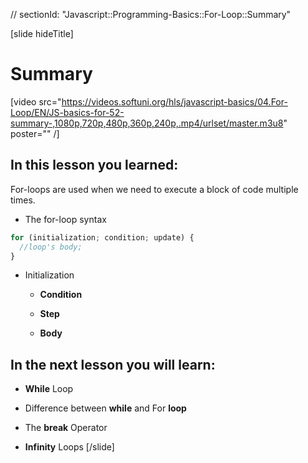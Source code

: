 // sectionId: "Javascript::Programming-Basics::For-Loop::Summary"

[slide hideTitle]
# Summary

[video src="https://videos.softuni.org/hls/javascript-basics/04.For-Loop/EN/JS-basics-for-52-summary-,1080p,720p,480p,360p,240p,.mp4/urlset/master.m3u8" poster="" /]

## In this lesson you learned:

For-loops are used when we need to execute a block of code multiple times.

* The for-loop syntax 
   
``` js
for (initialization; condition; update) {
  //loop's body;
}
```
* Initialization 

   - **Condition**

   - **Step**

   - **Body**

## In the next lesson you will learn:
   
- **While** Loop

- Difference between **while** and For **loop**

- The **break** Operator

- **Infinity** Loops
[/slide]
